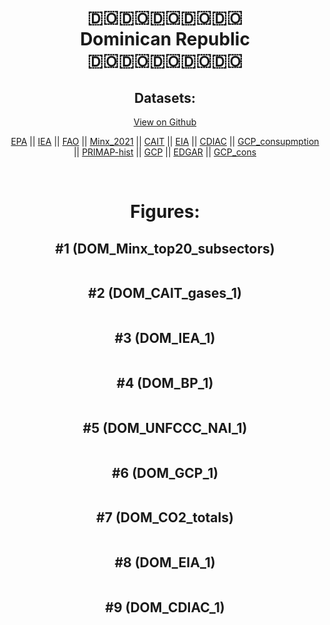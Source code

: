 
<center>
<h1 align="center">
🇩🇴🇩🇴🇩🇴🇩🇴🇩🇴
<br>
Dominican Republic
<br>
🇩🇴🇩🇴🇩🇴🇩🇴🇩🇴
</h1>
<h2>Datasets:</h2>
<p><a href="https://github.com/dquintani/GreenhouseData/tree/master/country_data/DOM_Dominican Republic/data">View on Github</a>
<br></p><p><a href="data/DOM_EPA.csv">EPA</a> || <a href="data/DOM_IEA.csv">IEA</a> || <a href="data/DOM_FAO.csv">FAO</a> || <a href="data/DOM_Minx_2021.csv">Minx_2021</a> || <a href="data/DOM_CAIT.csv">CAIT</a> || <a href="data/DOM_EIA.csv">EIA</a> || <a href="data/DOM_CDIAC.csv">CDIAC</a> || <a href="data/DOM_GCP_consupmption.csv">GCP_consupmption</a> || <a href="data/DOM_PRIMAP-hist.csv">PRIMAP-hist</a> || <a href="data/DOM_GCP.csv">GCP</a> || <a href="data/DOM_EDGAR.csv">EDGAR</a> || <a href="data/DOM_GCP_cons.csv">GCP_cons</a></p><p><br></p>
<h1>Figures:</h1><h2>#1 (DOM_Minx_top20_subsectors)</h2>
<p><img alt="" src="figures/DOM_Minx_top20_subsectors.png" /></p><h2>#2 (DOM_CAIT_gases_1)</h2>
<p><img alt="" src="figures/DOM_CAIT_gases_1.png" /></p><h2>#3 (DOM_IEA_1)</h2>
<p><img alt="" src="figures/DOM_IEA_1.png" /></p><h2>#4 (DOM_BP_1)</h2>
<p><img alt="" src="figures/DOM_BP_1.png" /></p><h2>#5 (DOM_UNFCCC_NAI_1)</h2>
<p><img alt="" src="figures/DOM_UNFCCC_NAI_1.png" /></p><h2>#6 (DOM_GCP_1)</h2>
<p><img alt="" src="figures/DOM_GCP_1.png" /></p><h2>#7 (DOM_CO2_totals)</h2>
<p><img alt="" src="figures/DOM_CO2_totals.png" /></p><h2>#8 (DOM_EIA_1)</h2>
<p><img alt="" src="figures/DOM_EIA_1.png" /></p><h2>#9 (DOM_CDIAC_1)</h2>
<p><img alt="" src="figures/DOM_CDIAC_1.png" /></p>